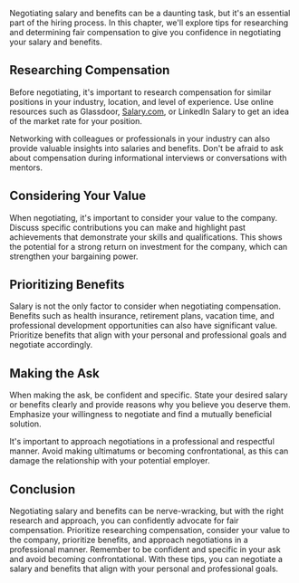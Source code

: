 
Negotiating salary and benefits can be a daunting task, but it's an essential part of the hiring process. In this chapter, we'll explore tips for researching and determining fair compensation to give you confidence in negotiating your salary and benefits.

Researching Compensation
------------------------

Before negotiating, it's important to research compensation for similar positions in your industry, location, and level of experience. Use online resources such as Glassdoor, [Salary.com](http://Salary.com), or LinkedIn Salary to get an idea of the market rate for your position.

Networking with colleagues or professionals in your industry can also provide valuable insights into salaries and benefits. Don't be afraid to ask about compensation during informational interviews or conversations with mentors.

Considering Your Value
----------------------

When negotiating, it's important to consider your value to the company. Discuss specific contributions you can make and highlight past achievements that demonstrate your skills and qualifications. This shows the potential for a strong return on investment for the company, which can strengthen your bargaining power.

Prioritizing Benefits
---------------------

Salary is not the only factor to consider when negotiating compensation. Benefits such as health insurance, retirement plans, vacation time, and professional development opportunities can also have significant value. Prioritize benefits that align with your personal and professional goals and negotiate accordingly.

Making the Ask
--------------

When making the ask, be confident and specific. State your desired salary or benefits clearly and provide reasons why you believe you deserve them. Emphasize your willingness to negotiate and find a mutually beneficial solution.

It's important to approach negotiations in a professional and respectful manner. Avoid making ultimatums or becoming confrontational, as this can damage the relationship with your potential employer.

Conclusion
----------

Negotiating salary and benefits can be nerve-wracking, but with the right research and approach, you can confidently advocate for fair compensation. Prioritize researching compensation, consider your value to the company, prioritize benefits, and approach negotiations in a professional manner. Remember to be confident and specific in your ask and avoid becoming confrontational. With these tips, you can negotiate a salary and benefits that align with your personal and professional goals.
